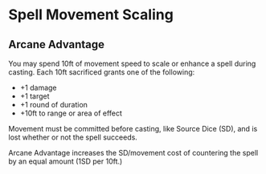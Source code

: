 # Spell Movement Scaling

## Arcane Advantage

You may spend 10ft of movement speed to scale or enhance a spell during casting. Each 10ft sacrificed grants one of the following:

- +1 damage
- +1 target
- +1 round of duration
- +10ft to range or area of effect

Movement must be committed before casting, like Source Dice (SD), and is lost whether or not the spell succeeds.

Arcane Advantage increases the SD/movement cost of countering the spell by an equal amount (1SD per 10ft.)


